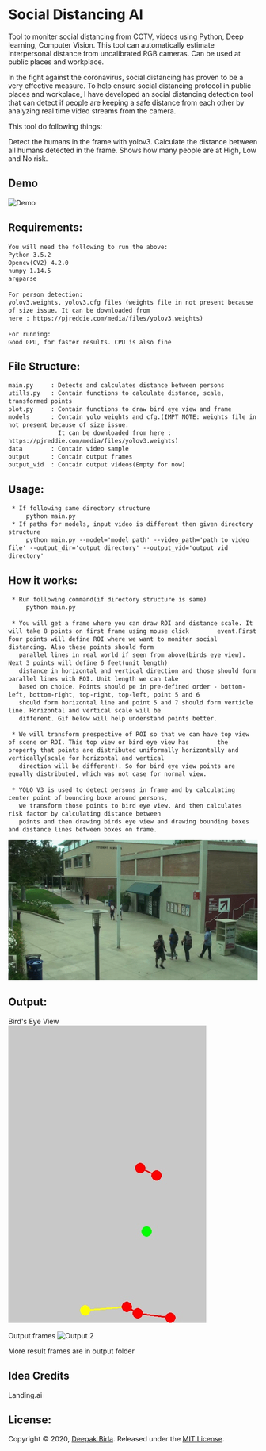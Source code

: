# Social Distancing AI
Tool to moniter social distancing from CCTV, videos using Python, Deep learning, Computer Vision. This tool can automatically estimate interpersonal distance from uncalibrated RGB cameras. Can be used at public places and workplace.

In the fight against the coronavirus, social distancing has proven to be a very effective measure. To help ensure social distancing protocol in public places and workplace, I have developed an social distancing detection tool that can detect if people are keeping a safe distance from each other by analyzing real time video streams from the camera.

This tool do following things:

Detect the humans in the frame with yolov3.
Calculate the distance between all humans detected in the frame.
Shows how many people are at High, Low and No risk.

## Demo
![Demo](./demo/social_distancing.gif)
    
## Requirements:

    You will need the following to run the above:
    Python 3.5.2
    Opencv(CV2) 4.2.0
    numpy 1.14.5
    argparse
    
    For person detection:
    yolov3.weights, yolov3.cfg files (weights file in not present because of size issue. It can be downloaded from 
    here : https://pjreddie.com/media/files/yolov3.weights)
    
    For running: 
    Good GPU, for faster results. CPU is also fine
    
## File Structure:

    main.py     : Detects and calculates distance between persons
    utills.py   : Contain functions to calculate distance, scale, transformed points
    plot.py     : Contain functions to draw bird eye view and frame
    models      : Contain yolo weights and cfg.(IMPT NOTE: weights file in not present because of size issue. 
                  It can be downloaded from here : https://pjreddie.com/media/files/yolov3.weights)
    data        : Contain video sample
    output      : Contain output frames
    output_vid  : Contain output videos(Empty for now)
      
## Usage:
        
     * If following same directory structure   
         python main.py
     * If paths for models, input video is different then given directory structure
         python main.py --model='model path' --video_path='path to video file' --output_dir='output directory' --output_vid='output vid directory'
         
## How it works:

     * Run following command(if directory structure is same) 
         python main.py
         
     * You will get a frame where you can draw ROI and distance scale. It will take 8 points on first frame using mouse click        event.First four points will define ROI where we want to moniter social distancing. Also these points should form 
       parallel lines in real world if seen from above(birds eye view). Next 3 points will define 6 feet(unit length) 
       distance in horizontal and vertical direction and those should form parallel lines with ROI. Unit length we can take 
       based on choice. Points should pe in pre-defined order - bottom-left, bottom-right, top-right, top-left, point 5 and 6 
       should form horizontal line and point 5 and 7 should form verticle line. Horizontal and vertical scale will be 
       different. Gif below will help understand points better.
       
     * We will transform prespective of ROI so that we can have top view of scene or ROI. This top view or bird eye view has        the property that points are distributed uniformally horizontally and vertically(scale for horizontal and vertical     
       direction will be different). So for bird eye view points are equally distributed, which was not case for normal view.
       
     * YOLO V3 is used to detect persons in frame and by calculating center point of bounding boxe around persons, 
       we transform those points to bird eye view. And then calculates risk factor by calculating distance between
       points and then drawing birds eye view and drawing bounding boxes and distance lines between boxes on frame.
             
![Bird Eye View](./demo/demo.gif)
       
## Output:

Bird's Eye View       
![Bird Eye View](./demo/bird_eye_view.gif) 

Output frames
![Output 2](./demo/social_distancing.gif)
    
More result frames are in output folder

## Idea Credits

Landing.ai

## License:

Copyright © 2020, [Deepak Birla](https://github.com/deepak112). Released under the [MIT License](https://github.com/deepak112/Social-Distancing-AI/blob/master/LICENSE).




